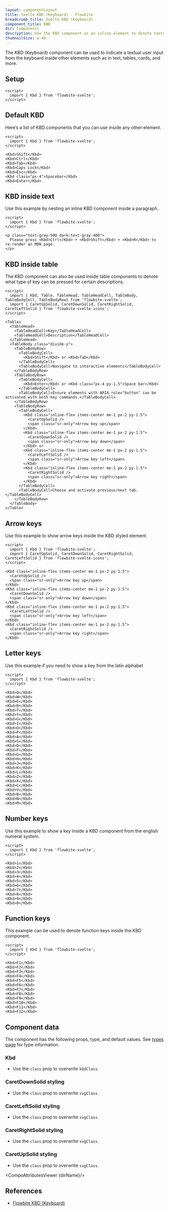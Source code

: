 ```yaml
---
layout: componentLayout
title: Svelte KBD (Keyboard) - Flowbite
breadcrumb_title: Svelte KBD (Keyboard)
component_title: KBD
dir: Components
description: Use the KBD component as an inline element to denote textual user input from the keyboard inside paragraphs, tables, and other components
thumnailSize: w-40
---
```


<script>
  import { CompoAttributesViewer, GitHubCompoLinks, toKebabCase } from '../../utils'
  import { P, A } from '$lib'
  const dirName = toKebabCase(component_title)
</script>

The KBD (Keyboard) component can be used to indicate a textual user input from the keyboard inside other elements such as in text, tables, cards, and more.

## Setup

```svelte example hideOutput
<script>
  import { Kbd } from 'flowbite-svelte';
</script>
```

## Default KBD

Here’s a list of KBD components that you can use inside any other element.

```svelte example hideScript hideResponsiveButtons
<script>
  import { Kbd } from 'flowbite-svelte';
</script>

<Kbd>Shift</Kbd>
<Kbd>Ctrl</Kbd>
<Kbd>Tab</Kbd>
<Kbd>Caps Lock</Kbd>
<Kbd>Esc</Kbd>
<Kbd class="px-4">Spacebar</Kbd>
<Kbd>Enter</Kbd>
```

## KBD inside text

Use this example by nesting an inline KBD component inside a paragraph.

```svelte example hideScript hideResponsiveButtons
<script>
  import { Kbd } from 'flowbite-svelte';
</script>

<p class="text-gray-500 dark:text-gray-400">
  Please press <Kbd>Ctrl</Kbd> + <Kbd>Shift</Kbd> + <Kbd>R</Kbd> to re-render an MDN page.
</p>
```

## KBD inside table

The KBD component can also be used inside table components to denote what type of key can be pressed for certain descriptions.

```svelte example hideResponsiveButtons
<script>
  import { Kbd, Table, TableHead, TableHeadCell, TableBody, TableBodyCell, TableBodyRow} from 'flowbite-svelte';
  import { CaretUpSolid, CaretDownSolid, CaretRightSolid, CaretLeftSolid } from 'flowbite-svelte-icons';
</script>

<Table>
  <TableHead>
    <TableHeadCell>Key</TableHeadCell>
    <TableHeadCell>Description</TableHeadCell>
  </TableHead>
  <TableBody class="divide-y">
    <TableBodyRow>
      <TableBodyCell>
        <Kbd>Shift</Kbd> or <Kbd>Tab</Kbd>
      </TableBodyCell>
      <TableBodyCell>Navigate to interactive elements</TableBodyCell>
    </TableBodyRow>
    <TableBodyRow>
      <TableBodyCell>
        <Kbd>Enter</Kbd> or <Kbd class="px-4 py-1.5">Space bar</Kbd>
      </TableBodyCell>
      <TableBodyCell>Ensure elements with ARIA role="button" can be activated with both key commands.</TableBodyCell>
    </TableBodyRow>
    <TableBodyRow>
      <TableBodyCell>
        <Kbd class="inline-flex items-center me-1 px-2 py-1.5">
          <CaretUpSolid />
          <span class="sr-only">Arrow key up</span>
        </Kbd>
        <Kbd class="inline-flex items-center me-1 px-2 py-1.5">
          <CaretDownSolid />
          <span class="sr-only">Arrow key down</span>
        </Kbd> or
        <Kbd class="inline-flex items-center me-1 px-2 py-1.5">
          <CaretLeftSolid />
          <span class="sr-only">Arrow key left</span>
        </Kbd>
        <Kbd class="inline-flex items-center me-1 px-2 py-1.5">
          <CaretRightSolid />
          <span class="sr-only">Arrow key right</span>
        </Kbd>
      </TableBodyCell>
      <TableBodyCell>Choose and activate previous/next tab.</TableBodyCell>
    </TableBodyRow>
  </TableBody>
</Table>
```

## Arrow keys

Use this example to show arrow keys inside the KBD styled element.

```svelte example hideResponsiveButtons
<script>
  import { Kbd } from 'flowbite-svelte';
  import { CaretUpSolid, CaretDownSolid, CaretRightSolid, CaretLeftSolid } from 'flowbite-svelte-icons';
</script>

<Kbd class="inline-flex items-center me-1 px-2 py-1.5">
  <CaretUpSolid />
  <span class="sr-only">Arrow key up</span>
</Kbd>
<Kbd class="inline-flex items-center me-1 px-2 py-1.5">
  <CaretDownSolid />
  <span class="sr-only">Arrow key down</span>
</Kbd>
<Kbd class="inline-flex items-center me-1 px-2 py-1.5">
  <CaretLeftSolid />
  <span class="sr-only">Arrow key left</span>
</Kbd>
<Kbd class="inline-flex items-center me-1 px-2 py-1.5">
  <CaretRightSolid />
  <span class="sr-only">Arrow key right</span>
</Kbd>
```

## Letter keys

Use this example if you need to show a key from the latin alphabet

```svelte example hideScript hideResponsiveButtons
<script>
  import { Kbd } from 'flowbite-svelte';
</script>

<Kbd>Q</Kbd>
<Kbd>W</Kbd>
<Kbd>E</Kbd>
<Kbd>R</Kbd>
<Kbd>T</Kbd>
<Kbd>Y</Kbd>
<Kbd>U</Kbd>
<Kbd>I</Kbd>
<Kbd>O</Kbd>
<Kbd>P</Kbd>
<Kbd>A</Kbd>
<Kbd>S</Kbd>
<Kbd>D</Kbd>
<Kbd>F</Kbd>
<Kbd>G</Kbd>
<Kbd>H</Kbd>
<Kbd>J</Kbd>
<Kbd>K</Kbd>
<Kbd>L</Kbd>
<Kbd>Z</Kbd>
<Kbd>X</Kbd>
<Kbd>C</Kbd>
<Kbd>V</Kbd>
<Kbd>B</Kbd>
<Kbd>N</Kbd>
<Kbd>M</Kbd>
```

## Number keys

Use this example to show a key inside a KBD component from the english numeral system.

```svelte example hideScript hideResponsiveButtons
<script>
  import { Kbd } from 'flowbite-svelte';
</script>

<Kbd>1</Kbd>
<Kbd>2</Kbd>
<Kbd>3</Kbd>
<Kbd>4</Kbd>
<Kbd>5</Kbd>
<Kbd>6</Kbd>
<Kbd>7</Kbd>
<Kbd>8</Kbd>
<Kbd>9</Kbd>
<Kbd>0</Kbd>
```

## Function keys

This example can be used to denote function keys inside the KBD component.

```svelte example hideScript hideResponsiveButtons
<script>
  import { Kbd } from 'flowbite-svelte';
</script>

<Kbd>F1</Kbd>
<Kbd>F2</Kbd>
<Kbd>F3</Kbd>
<Kbd>F4</Kbd>
<Kbd>F5</Kbd>
<Kbd>F6</Kbd>
<Kbd>F7</Kbd>
<Kbd>F8</Kbd>
<Kbd>F9</Kbd>
<Kbd>F10</Kbd>
<Kbd>F11</Kbd>
<Kbd>F12</Kbd>
```

## Component data

The component has the following props, type, and default values. See [types page](/docs/pages/typescript) for type information.

### Kbd

- Use the `class` prop to overwrite `kbdClass`.

### CaretDownSolid styling

- Use the `class` prop to overwrite `svgClass`.

### CaretLeftSolid styling

- Use the `class` prop to overwrite `svgClass`.

### CaretRightSolid styling

- Use the `class` prop to overwrite `svgClass`.

### CaretUpSolid styling

- Use the `class` prop to overwrite `svgClass`.

<CompoAttributesViewer {dirName}/>

## References

- [Flowbite KBD (Keyboard)](https://flowbite.com/docs/components/kbd/)

<GitHubCompoLinks />
